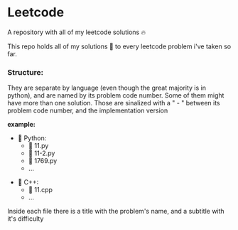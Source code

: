 # Leetcode
A repository with all of my leetcode solutions 🔥

This repo holds all of my solutions 🚀 to every leetcode problem i've taken so far.

### Structure:
They are separate by language (even though the great majority is in python), and are
named by its problem code number. Some of them might have more than one solution. Those
are sinalized with a " - " between its problem code number, and the implementation version

**example:**
- 📂 Python:
   - 🐍 11.py
	* 🐍 11-2.py
	* 🐍 1769.py
	* ...
* 📁 C++:
	* 🧮 11.cpp
	* ...

Inside each file there is a title with the problem's name, and a subtitle with it's difficulty

